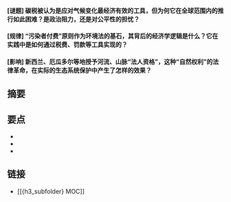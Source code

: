 #### [谜题] 碳税被认为是应对气候变化最经济有效的工具，但为何它在全球范围内的推行如此困难？是政治阻力，还是对公平性的担忧？


#### [规律] “污染者付费”原则作为环境法的基石，其背后的经济学逻辑是什么？它在实践中是如何通过税费、罚款等工具实现的？


#### [影响] 新西兰、厄瓜多尔等地授予河流、山脉“法人资格”，这种“自然权利”的法律革命，在实际的生态系统保护中产生了怎样的效果？


## 摘要


## 要点

- 
- 
- 

## 链接

- [[{h3_subfolder} MOC]]
